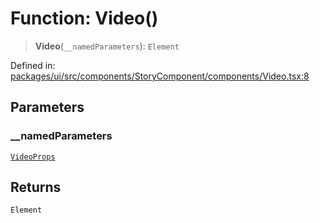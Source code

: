 # Function: Video()

> **Video**(`__namedParameters`): `Element`

Defined in: [packages/ui/src/components/StoryComponent/components/Video.tsx:8](https://github.com/laruss/react-text-game/blob/69d70d1469d5c42a37ce3eebe7e9ba2b0e018eba/packages/ui/src/components/StoryComponent/components/Video.tsx#L8)

## Parameters

### \_\_namedParameters

[`VideoProps`](../type-aliases/VideoProps.md)

## Returns

`Element`
